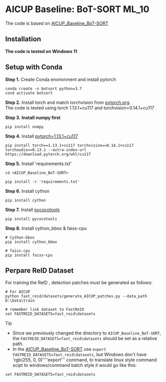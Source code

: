 # AICUP Baseline: BoT-SORT ML_10
The code is based on [AICUP_Baseline_BoT-SORT](https://github.com/ricky-696/AICUP_Baseline_BoT-SORT)

## Installation

**The code is tested on Windows 11**

## Setup with Conda
**Step 1.** Create Conda environment and install pytorch
```shell
conda create -n botsort python=3.7
cond activate botsort
```
**Step 2.** Install torch and match torchvision from [pytorch.org](https://pytorch.org/get-started/previous-versions/).<br>
The code is tested using torch 1.13.1+cu117 and torchvision=0.14.1+cu117

**Step 3.** **Install numpy first**
```shell
pip install numpy
```

**Step 4.** Install [pytorch=1.13.1+cu117](https://pytorch.org/get-started/previous-versions/)
```shell
pip install torch==1.13.1+cu117 torchvision==0.14.1+cu117 torchaudio==0.13.1 --extra-index-url https://download.pytorch.org/whl/cu117
```

**Step 5.** Install 'requirements.txt'
```shell
cd <AICUP_Baseline_BoT-SORT>

pip install -r 'requirements.txt'
```

**Step 6.** Install cython
```shell
pip install cython
```

**Step 7.** Install [pycocotools](https://github.com/cocodataset/cocoapi/blob/master/PythonAPI/pycocotools/coco.py)
```shell
pip install pycocotools
```

**Step 8.** Install cython_bbox & faiss-cpu
```shell
# Cython-bbox
pip install cython_bbox

# faiss-cpu
pip install faiss-cpu
```

## Perpare ReID Dataset

For training the ReID , detection patches must be generated as follows:

```shell
# For AICUP
python fast_reid/datasets/generate_AICUP_patches.py --data_path D:\Data\train

# remember link dataset to FastReID
set FASTREID_DATASETS=fast_reid\datasets
```
>[!TIP]
>+ Since we previously changed the directory to `AICUP_Baseline_BoT-SORT`, 
> the `FASTREID_DATASETS=fast_reid\datasets` should be set as a relative path.
>+ In the [AICUP_Baseline_BoT-SORT](https://github.com/ricky-696/AICUP_Baseline_BoT-SORT)
> use ```export FASTREID_DATASETS=fast_reid\datasets```, but Windows don't have 'rgb(255, 0, 0)''''export'''
>command, to translate linux style command scipt to windows/command batch style it would go like this:
>```
>set FASTREID_DATASETS=fast_reid\datasets
>```
